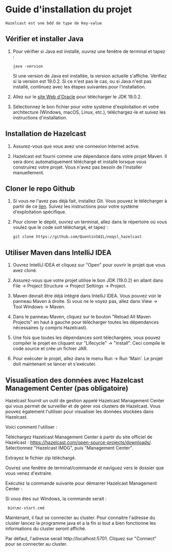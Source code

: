 # Guide d'installation du projet
```
Hazelcast est une bdd de type de Key-value
```
## Vérifier et installer Java

1. Pour vérifier si Java est installé, ouvrez une fenêtre de terminal et tapez :
    ```
    java -version
    ```
    Si une version de Java est installée, la version actuelle s'affiche. Vérifiez si la version est 19.0.2. Si ce n'est pas le cas, ou si Java n'est pas installé, continuez avec les étapes suivantes pour l'installation.

2. Allez sur le [site Web d'Oracle](https://www.oracle.com/java/technologies/javase-jdk19-downloads.html) pour télécharger le JDK 19.0.2.

3. Sélectionnez le bon fichier pour votre système d'exploitation et votre architecture (Windows, macOS, Linux, etc.), téléchargez-le et suivez les instructions d'installation.

## Installation de Hazelcast

1. Assurez-vous que vous avez une connexion Internet active.

2. Hazelcast est fourni comme une dépendance dans votre projet Maven. Il sera donc automatiquement téléchargé et installé lorsque vous construirez votre projet. Vous n'avez pas besoin de l'installer manuellement.

## Cloner le repo Github

1. Si vous ne l'avez pas déjà fait, installez Git. Vous pouvez le télécharger à partir de ce [lien](https://git-scm.com/downloads). Suivez les instructions pour votre système d'exploitation spécifique.

2. Pour cloner le dépôt, ouvrez un terminal, allez dans le répertoire où vous voulez que le code soit téléchargé, et tapez :
    ```
    git clone https://github.com/QuentinSAIL/noqsl_hazelcast
    ```

## Utiliser Maven dans IntelliJ IDEA

1. Ouvrez IntelliJ IDEA et cliquez sur "Open" pour ouvrir le projet que vous avez cloné.

2. Assurez-vous que votre projet utilise le bon JDK (19.0.2) en allant dans File -> Project Structure -> Project Settings -> Project.

3. Maven devrait être déjà intégré dans IntelliJ IDEA. Vous pouvez voir le panneau Maven à droite. Si vous ne le voyez pas, allez dans View -> Tool Windows -> Maven.

4. Dans le panneau Maven, cliquez sur le bouton "Reload All Maven Projects" en haut à gauche pour télécharger toutes les dépendances nécessaires (y compris Hazelcast).

5. Une fois que toutes les dépendances sont téléchargées, vous pouvez compiler le projet en cliquant sur "Lifecycle" -> "install". Ceci compile le code source et crée un fichier JAR.

6. Pour exécuter le projet, allez dans le menu Run -> Run 'Main'. Le projet doit maintenant se lancer et s'exécuter.


## Visualisation des données avec Hazelcast Management Center (pas obligatoire)
Hazelcast fournit un outil de gestion appelé Hazelcast Management Center qui vous permet de surveiller et de gérer vos clusters de Hazelcast. Vous pouvez également l'utiliser pour visualiser les données stockées dans Hazelcast.

Voici comment l'utiliser :

Téléchargez Hazelcast Management Center à partir du site officiel de Hazelcast : https://hazelcast.com/open-source-projects/downloads/. Sélectionnez "Hazelcast IMDG", puis "Management Center".

Extrayez le fichier zip téléchargé.

Ouvrez une fenêtre de terminal/commande et naviguez vers le dossier que vous venez d'extraire.

Exécutez la commande suivante pour démarrer Hazelcast Management Center :

Si vous êtes sur Windows, la commande serait :
```
 bin\mc-start.cmd
```
Maintenant, il faut se connecter au cluster. Pour connaitre l'adresse du cluster lancez le programme java et a la fin si tout a bien fonctionne les informations du cluster seront affiché.

Par défaut, l'adresse serait http://localhost:5701. Cliquez sur "Connect" pour se connecter au cluster.
